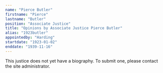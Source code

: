 ```yaml
---
name: "Pierce Butler"
firstname: "Pierce"
lastname: "Butler"
position: "Associate Justice"
title: "Opinions by Associate Justice Pierce Butler"
alias: "1923butler"
appointedby: "Harding"
startdate: "1923-01-02"
enddate: "1939-11-16"
---
```

This justice does not yet have a biography. To submit one, please contact the site administrator.
